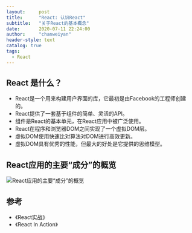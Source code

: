 ```yaml
---
layout:     post
title:      "React: 认识React"
subtitle:   "关于React的基本概念"
date:       2020-07-11 22:24:00
author:     "chanweiyan"
header-style: text
catalog: true
tags:
  - React
---
```


## React 是什么？

* React是一个用来构建用户界面的库，它最初是由Facebook的工程师创建的。
* React提供了一套基于组件的简单、灵活的API。
* 组件是React的基本单元，在React应用中被广泛使用。
* React在程序和浏览器DOM之间实现了一个虚拟DOM层。
* 虚拟DOM使用快速比对算法对DOM进行高效更新。
* 虚拟DOM具有优秀的性能，但最大的好处是它提供的思维模型。

## React应用的主要“成分”的概览

![React应用的主要“成分”的概览](https://tva1.sinaimg.cn/large/007S8ZIlly1ggnemjywnlj30by0hsdiq.jpg)

## 参考

* 《React实战》
* 《React In Action》
